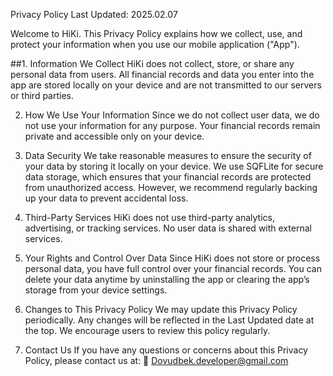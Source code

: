 Privacy Policy
Last Updated: 2025.02.07

Welcome to HiKi. This Privacy Policy explains how we collect, use, and protect your information when you use our mobile application ("App").

##1. Information We Collect
HiKi does not collect, store, or share any personal data from users. All financial records and data you enter into the app are stored locally on your device and are not transmitted to our servers or third parties.

2. How We Use Your Information
Since we do not collect user data, we do not use your information for any purpose. Your financial records remain private and accessible only on your device.

3. Data Security
We take reasonable measures to ensure the security of your data by storing it locally on your device. We use SQFLite for secure data storage, which ensures that your financial records are protected from unauthorized access. However, we recommend regularly backing up your data to prevent accidental loss.

4. Third-Party Services
HiKi does not use third-party analytics, advertising, or tracking services. No user data is shared with external services.

5. Your Rights and Control Over Data
Since HiKi does not store or process personal data, you have full control over your financial records. You can delete your data anytime by uninstalling the app or clearing the app’s storage from your device settings.

6. Changes to This Privacy Policy
We may update this Privacy Policy periodically. Any changes will be reflected in the Last Updated date at the top. We encourage users to review this policy regularly.

7. Contact Us
If you have any questions or concerns about this Privacy Policy, please contact us at:
📧 Dovudbek.developer@gmail.com

